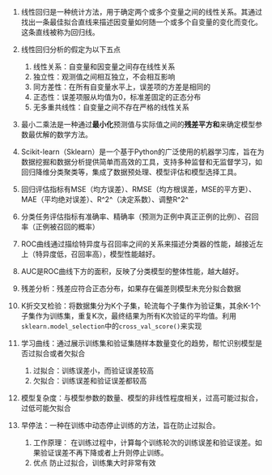 1. 线性回归是一种统计方法，用于确定两个或多个变量之间的线性关系。其通过找出一条最佳拟合直线来描述因变量如何随一个或多个自变量的变化而变化。这条直线被称为回归线。
2. 线性回归分析的假定为以下五点
   1. 线性关系：自变量和因变量之间存在线性关系
   2. 独立性：观测值之间相互独立，不会相互影响
   3. 同方差性：在所有自变量水平上，误差项的方差是相同的
   4. 正态性：误差项服从均值为0，标准差固定的正态分布
   5. 无多重共线性：自变量之间不存在严格的线性关系

3. 最小二乘法是一种通过**最小化**预测值与实际值之间的**残差平方和**来确定模型参数最优解的数学方法。
4. Scikit-learn（Sklearn）是一个基于Python的广泛使用的机器学习库，旨在为数据挖掘和数据分析提供简单而高效的工具，支持多种监督和无监督学习，如回归降维分类聚类等，集成了数据预处理、模型评估和模型选择工具。
5. 回归评估指标有MSE（均方误差）、RMSE（均方根误差，MSE的平方更）、MAE（平均绝对误差）、R^2^（决定系数）、调整R^2^
6. 分类任务评估指标有准确率、精确率（预测为正例中真正正例的比例）、召回率（正例被召回的概率）
7. ROC曲线通过描绘特异度与召回率之间的关系来描述分类器的性能，越接近左上（特异度低，召回率高），模型性能越好。
8. AUC是ROC曲线下方的面积，反映了分类模型的整体性能，越大越好。
9. 残差分析：残差应符合正态分布，如果存在偏差则模型未充分拟合数据
10. K折交叉检验：将数据集分为K个子集，轮流每个子集作为验证集，其余K-1个子集作为训练集，重复K次，最终结果为所有K次验证的平均值。利用`sklearn.model_selection`中的`cross_val_score()`来实现
11. 学习曲线：通过展示训练集和验证集随样本数量变化的趋势，帮忙识别模型是否过拟合或者欠拟合
    1. 过拟合：训练误差小，而验证误差较高
    2. 欠拟合：训练误差和验证误差都较高
12. 模型复杂度：与模型参数的数量、模型的非线性程度相关，过高可能过拟合，过低可能欠拟合
13. 早停法：一种在训练中动态停止训练的方法，旨在防止过拟合。
    1. 工作原理：
       在训练过程中，计算每个训练轮次的训练误差和验证误差。如果验证误差不再下降或者上升则停止训练。
    2. 优点
       防止过拟合，训练集大时非常有效
